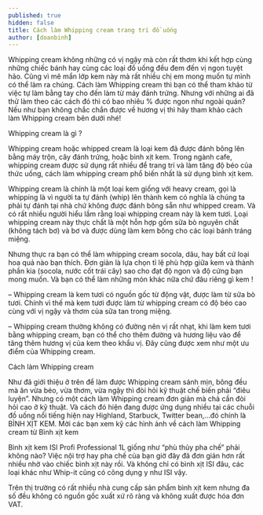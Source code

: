 ```yaml
---
published: true
hidden: false
title: Cách làm Whipping cream trang trí đồ uống
author: [doanbinh] 
---
```



Whipping cream không những có vị ngậy mà còn rất thơm khi kết hợp cùng những chiếc bánh hay cùng các loại đồ uống đều đem đến vị ngon tuyệt hảo. Cũng vì mê mẩn lớp kem này mà rất nhiều chị em mong muốn tự mình có thể làm ra chúng. Cách làm Whipping cream thì bạn có thể tham khảo từ việc tự làm bằng tay cho đến làm từ máy đánh trứng. Nhưng với những ai đã thử làm theo các cách đó thì có bao nhiêu % được ngon như ngoài quán? Nếu như bạn không chắc chắn được về hương vị thì hãy tham khảo cách làm Whipping cream bên dưới nhé!

Whipping cream là gì ?

Whipping cream hoặc whipped cream là loại kem đã được đánh bông lên bằng máy trộn, cây đánh trứng, hoặc bình xịt kem. Trong ngành cafe, whipping cream được sử dụng rất nhiều để trang trí và làm tăng độ béo của thức uống, cách làm whipping cream phổ biến nhất là sử dụng bình xịt kem.

Whipping cream là chính là một loại kem giống với heavy cream, gọi là whipping là vì người ta tự đánh (whip) lên thành kem có nghĩa là chúng ta phải tự đánh tại nhà chứ không được đánh bông sẵn như whipped cream. Và có rất nhiều người hiểu lầm rằng loại whipping cream này là kem tươi. Loại whipping cream này thực chất là một hỗn hợp gồm sữa bò nguyên chất (không tách bơ) và bơ và được dùng làm kem bông cho các loại bánh tráng miệng.


Nhưng thực ra bạn có thể làm whipping cream socola, dâu, hay bất cứ loại hoa quả nào bạn thích. Đơn giản là lựa chọn tỉ lệ phù hợp giữa kem và thành phần kia (socola, nước cốt trái cây) sao cho đạt độ ngon và độ cứng bạn mong muốn. Và bạn có thể làm những món khác nữa chứ đâu riêng gì kem !

– Whipping cream là kem tươi có nguồn gốc từ động vật, được làm từ sữa bò tươi. Chính vì thế mà kem tươi được làm từ whipping cream có độ béo cao cùng với vị ngậy và thơm của sữa tan trong miệng.

– Whipping cream thường không có đường nên vị rất nhạt, khi làm kem tươi bằng whipping cream, bạn có thể cho thêm đường và hương liệu vào để tăng thêm hương vị của kem theo khẩu vị. Đây cũng được xem như một ưu điểm của Whipping cream.

Cách làm Whipping cream

Như đã giới thiệu ở trên để làm được Whipping cream sánh mịn, bông đều mà ăn vừa béo, vừa thơm, vừa ngậy thì đòi hỏi kỹ thuật chế biến phải “điêu luyện”. Nhưng có một cách làm Whipping cream đơn giản mà chả cần đòi hỏi cao ở kỹ thuật. Và cách đó hiện đang được ứng dụng nhiều tại các chuỗi đồ uống nổi tiếng hiện nay Highland, Starbuck, Twitter bean,…đó chính là BÌNH XỊT KEM. Mời các bạn xem kỹ các hình ảnh về cách làm Whipping cream từ Bình xịt kem 

Bình xịt kem ISI Profi Professional 1L giống như “phù thủy pha chế” phải không nào? Việc nội trợ hay pha chế của bạn giờ đây đã đơn giản hơn rất nhiều nhờ vào chiếc bình xịt này rồi. Và không chỉ có bình xịt ISI đâu, các loại khác như Whip-it cũng có công dụng y như ISI vậy.

Trên thị trường có rất nhiều nhà cung cấp sản phẩm bình xịt kem nhưng đa số đều không có nguồn gốc xuất xứ rõ ràng và không xuất được hóa đơn VAT.